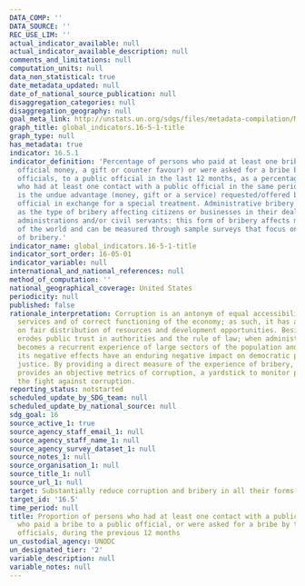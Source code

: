 ```yaml
---
DATA_COMP: ''
DATA_SOURCE: ''
REC_USE_LIM: ''
actual_indicator_available: null
actual_indicator_available_description: null
comments_and_limitations: null
computation_units: null
data_non_statistical: true
date_metadata_updated: null
date_of_national_source_publication: null
disaggregation_categories: null
disaggregation_geography: null
goal_meta_link: http://unstats.un.org/sdgs/files/metadata-compilation/Metadata-Goal-16.pdf
graph_title: global_indicators.16-5-1-title
graph_type: null
has_metadata: true
indicator: 16.5.1
indicator_definition: 'Percentage of persons who paid at least one bribe (gave a public
  official money, a gift or counter favour) or were asked for a bribe by these public
  officials, to a public official in the last 12 months, as a percentage of persons
  who had at least one contact with a public official in the same period. Bribery
  is the undue advantage (money, gift or a service) requested/offered by/to a public
  official in exchange for a special treatment. Administrative bribery is often intended
  as the type of bribery affecting citizens or businesses in their dealings with public
  administrations and/or civil servants: this form of bribery affects most countries
  of the world and can be measured through sample surveys that focus on the experience
  of bribery.'
indicator_name: global_indicators.16-5-1-title
indicator_sort_order: 16-05-01
indicator_variable: null
international_and_national_references: null
method_of_computation: ''
national_geographical_coverage: United States
periodicity: null
published: false
rationale_interpretation: Corruption is an antonym of equal accessibility to public
  services and of correct functioning of the economy; as such, it has a negative impact
  on fair distribution of resources and development opportunities. Besides, corruption
  erodes public trust in authorities and the rule of law; when administrative bribery
  becomes a recurrent experience of large sectors of the population and businesses,
  its negative effects have an enduring negative impact on democratic processes and
  justice. By providing a direct measure of the experience of bribery, this indicator
  provides an objective metrics of corruption, a yardstick to monitor progress in
  the fight against corruption.
reporting_status: notstarted
scheduled_update_by_SDG_team: null
scheduled_update_by_national_source: null
sdg_goal: 16
source_active_1: true
source_agency_staff_email_1: null
source_agency_staff_name_1: null
source_agency_survey_dataset_1: null
source_notes_1: null
source_organisation_1: null
source_title_1: null
source_url_1: null
target: Substantially reduce corruption and bribery in all their forms.
target_id: '16.5'
time_period: null
title: Proportion of persons who had at least one contact with a public official and
  who paid a bribe to a public official, or were asked for a bribe by those public
  officials, during the previous 12 months
un_custodial_agency: UNODC
un_designated_tier: '2'
variable_description: null
variable_notes: null
---
```

